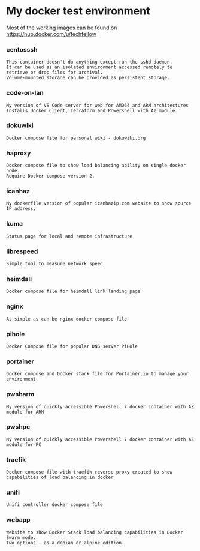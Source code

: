 # My docker test environment
Most of the working images can be found on https://hub.docker.com/u/techfellow
### centosssh
    This container doesn't do anything except run the sshd daemon.
    It can be used as an isolated environment accessed remotely to retrieve or drop files for archival.
    Volume-mounted storage can be provided as persistent storage.
### code-on-lan
    My version of VS Code server for web for AMD64 and ARM architectures
    Installs Docker Client, Terraform and Powershell with Az module
### dokuwiki
    Docker compose file for personal wiki - dokuwiki.org
### haproxy
    Docker compose file to show load balancing ability on single docker node.
    Require Docker-compose version 2.
### icanhaz
    My dockerfile version of popular icanhazip.com website to show source IP address.
### kuma
    Status page for local and remote infrastructure
### librespeed
    Simple tool to measure network speed.
### heimdall
    Docker compose file for heimdall link landing page
### nginx
    As simple as can be nginx docker compose file
### pihole
    Docker Compose file for popular DNS server PiHole
### portainer
    Docker compose and Docker stack file for Portainer.io to manage your environment
### pwsharm
    My version of quickly accessible Powershell 7 docker container with AZ module for ARM
### pwshpc
    My version of quickly accessible Powershell 7 docker container with AZ module for PC
### traefik
    Docker compose file with traefik reverse proxy created to show capabilities of load balancing in docker
### unifi
    Unifi controller docker compose file
### webapp
    Website to show Docker Stack load balancing capabilities in Docker Swarm mode.
    Two options - as a debian or alpine edition.
